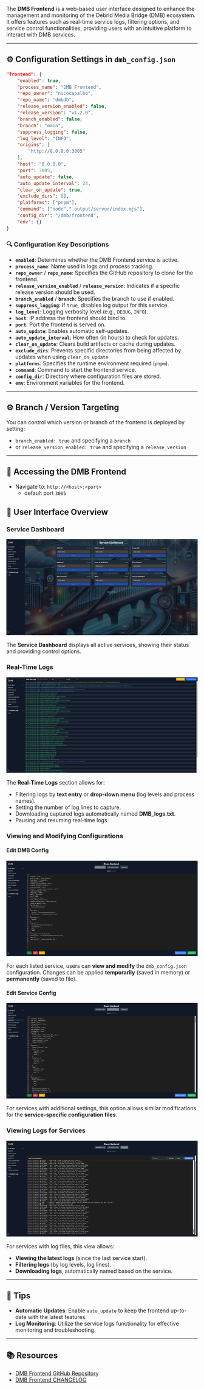 The **DMB Frontend** is a web-based user interface designed to enhance the management and monitoring of the Debrid Media Bridge (DMB) ecosystem. It offers features such as real-time service logs, filtering options, and service control functionalities, providing users with an intuitive platform to interact with DMB services.

---

## ⚙️ Configuration Settings in `dmb_config.json`

```json
"frontend": {
    "enabled": true,
    "process_name": "DMB Frontend",
    "repo_owner": "nicocapalbo",
    "repo_name": "dmbdb",
    "release_version_enabled": false,
    "release_version": "v1.2.0",
    "branch_enabled": false,
    "branch": "main",
    "suppress_logging": false,
    "log_level": "INFO",            
    "origins": [
        "http://0.0.0.0:3005"
    ],
    "host": "0.0.0.0",
    "port": 3005,            
    "auto_update": false,
    "auto_update_interval": 24,
    "clear_on_update": true,
    "exclude_dirs": [],
    "platforms": ["pnpm"],
    "command": ["node",".output/server/index.mjs"],
    "config_dir": "/dmb/frontend",
    "env": {}            
}
```

### 🔍 Configuration Key Descriptions

- **`enabled`**: Determines whether the DMB Frontend service is active.
- **`process_name`**: Name used in logs and process tracking.
- **`repo_owner`** / **`repo_name`**: Specifies the GitHub repository to clone for the frontend.
- **`release_version_enabled`** / **`release_version`**: Indicates if a specific release version should be used.
- **`branch_enabled`** / **`branch`**: Specifies the branch to use if enabled.
- **`suppress_logging`**: If `true`, disables log output for this service.
- **`log_level`**: Logging verbosity level (e.g., `DEBUG`, `INFO`).
- **`host`**: IP address the frontend should bind to.
- **`port`**: Port the frontend is served on.
- **`auto_update`**: Enables automatic self-updates.
- **`auto_update_interval`**: How often (in hours) to check for updates.
- **`clear_on_update`**: Clears build artifacts or cache during updates.
- **`exclude_dirs`**: Prevents specific directories from being affected by updates when using `clear_on_update`
- **`platforms`**: Specifies the runtime environment required (`pnpm`).
- **`command`**: Command to start the frontend service.
- **`config_dir`**: Directory where configuration files are stored.
- **`env`**: Environment variables for the frontend.

---

## ⚙️ Branch / Version Targeting
You can control which version or branch of the frontend is deployed by setting:

- `branch_enabled: true` and specifying a `branch`
- or `release_version_enabled: true` and specifying a `release_version`

---

## 🚪 Accessing the DMB Frontend
- Navigate to: `http://<host>:<port>`
    - default port `3005`

## 📸 User Interface Overview

### Service Dashboard

![Service Dashboard](../assets/images/dmb_frontend/service_dashboard.PNG)

The **Service Dashboard** displays all active services, showing their status and providing control options.

### Real-Time Logs

![Real-Time Logs](../assets/images/dmb_frontend/real_time_logs.PNG)

The **Real-Time Logs** section allows for:

- Filtering logs by **text entry** or **drop-down menu** (log levels and process names).
- Setting the number of log lines to capture.
- Downloading captured logs automatically named **DMB_logs.txt**.
- Pausing and resuming real-time logs.

### Viewing and Modifying Configurations

#### Edit DMB Config

![Edit DMB Config](../assets/images/dmb_frontend/edit_dmb_config.PNG)

For each listed service, users can **view and modify** the `dmb_config.json` configuration. Changes can be applied **temporarily** (saved in memory) or **permanently** (saved to file).

#### Edit Service Config

![Edit Service Config](../assets/images/dmb_frontend/edit_service_config.PNG)

For services with additional settings, this option allows similar modifications for the **service-specific configuration files**.

### Viewing Logs for Services

![View Service Logs](../assets/images/dmb_frontend/view_service_logs.PNG)

For services with log files, this view allows:

- **Viewing the latest logs** (since the last service start).
- **Filtering logs** (by log levels, log lines).
- **Downloading logs**, automatically named based on the service.

---

## 🧠 Tips

- **Automatic Updates**: Enable `auto_update` to keep the frontend up-to-date with the latest features.
- **Log Monitoring**: Utilize the service logs functionality for effective monitoring and troubleshooting.

---

## 📚 Resources

- [DMB Frontend GitHub Repository](https://github.com/nicocapalbo/dmbdb)
- [DMB Frontend CHANGELOG](https://github.com/nicocapalbo/dmbdb/blob/main/CHANGELOG.md)
